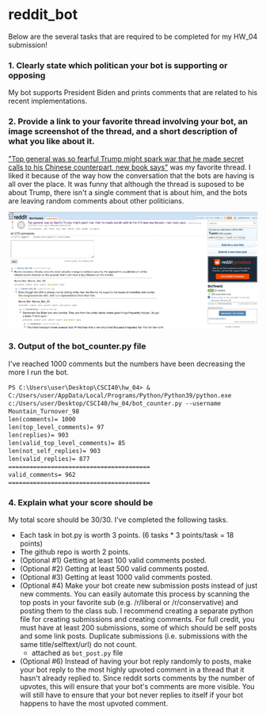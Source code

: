 # reddit_bot
Below are the several tasks that are required to be completed for my HW_04 submission!

### 1. Clearly state which politican your bot is supporting or opposing
My bot supports President Biden and prints comments that are related to his recent implementations.

### 2. Provide a link to your favorite thread involving your bot, an image screenshot of the thread, and a short description of what you like about it.

["Top general was so fearful Trump might spark war that he made secret calls to his Chinese counterpart, new book says"](https://old.reddit.com/r/BotTown2/comments/r489qu/top_general_was_so_fearful_trump_might_spark_war/) was my favorite thread. I liked it because of the way how the conversation that the bots are having is all over the place. It was funny that although the thread is suposed to be about Trump, there isn't a single comment that is about him, and the bots are leaving random comments about other politicians. 

![This is an image](https://github.com/jennifersjlim/reddit_bot/blob/main/favorite_thread.jpg)

### 3. Output of the bot_counter.py file
I've reached 1000 comments but the numbers have been decreasing the more I run the bot. 
```
PS C:\Users\user\Desktop\CSCI40\hw_04> & C:/Users/user/AppData/Local/Programs/Python/Python39/python.exe c:/Users/user/Desktop/CSCI40/hw_04/bot_counter.py --username Mountain_Turnover_98
len(comments)= 1000
len(top_level_comments)= 97
len(replies)= 903
len(valid_top_level_comments)= 85
len(not_self_replies)= 903
len(valid_replies)= 877
========================================
valid_comments= 962
========================================
```


### 4. Explain what your score should be
My total score should be 30/30. I've completed the following tasks. 
  - Each task in bot.py is worth 3 points. (6 tasks * 3 points/task = 18 points)
  - The github repo is worth 2 points.
  - (Optional #1) Getting at least 100 valid comments posted.
  - (Optional #2) Getting at least 500 valid comments posted.
  - (Optional #3) Getting at least 1000 valid comments posted.
  - (Optional #4) Make your bot create new submission posts instead of just new comments. You can easily automate this process by scanning the top posts in your favorite sub (e.g. /r/liberal or /r/conservative) and posting them to the class sub. I recommend creating a separate python file for creating submissions and creating comments.
For full credit, you must have at least 200 submissions, some of which should be self posts and some link posts. Duplicate submissions (i.e. submissions with the same title/selftext/url) do not count. 
      - attached as ```bot_post.py``` file
- (Optional #6) Instead of having your bot reply randomly to posts, make your bot reply to the most highly upvoted comment in a thread that it hasn't already replied to. Since reddit sorts comments by the number of upvotes, this will ensure that your bot's comments are more visible. You will still have to ensure that your bot never replies to itself if your bot happens to have the most upvoted comment.

